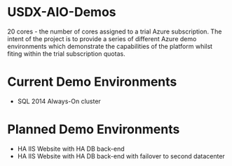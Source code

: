 # USDX-AIO-Demos

20 cores - the number of cores assigned to a trial Azure subscription.
The intent of the project is to provide a series of different Azure demo environments which demonstrate the capabilities of the platform whilst fiting within the trial subscription quotas.

# Current Demo Environments
+	SQL 2014 Always-On cluster


# Planned Demo Environments
+	HA IIS Website with HA DB back-end
+	HA IIS Website with HA DB back-end with failover to second datacenter
